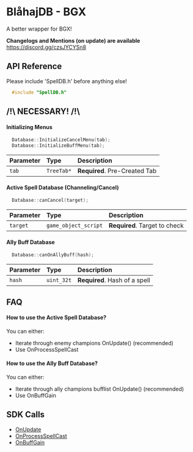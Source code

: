 
# BlåhajDB - BGX

A better wrapper for BGX!

**Changelogs and Mentions (on update) are available** https://discord.gg/czsJYCYSn8




## API Reference

Please include 'SpellDB.h' before anything else!
```cpp
  #include "SpellDB.h"
```

## /!\ NECESSARY! /!\
#### **Initializing Menus**

```cpp
  Database::InitializeCancelMenu(tab);
  Database::InitializeBuffMenu(tab);
``` 

| Parameter | Type     | Description                |
| :-------- | :------- | :------------------------- |
| `tab` | `TreeTab*` | **Required**. Pre-Created Tab |

#### **Active Spell Database (Channeling/Cancel)**

```cpp
  Database::canCancel(target);
```

| Parameter | Type     | Description                |
| :-------- | :------- | :------------------------- |
| `target` | `game_object_script` | **Required**. Target to check |

#### **Ally Buff Database**

```cpp
  Database::canOnAllyBuff(hash);
```

| Parameter | Type     | Description                       |
| :-------- | :------- | :-------------------------------- |
| `hash`      | `uint_32t` | **Required**. Hash of a spell |


## FAQ

#### How to use the Active Spell Database?

You can either:

- Iterate through enemy champions OnUpdate() (recommended)
- Use OnProcessSpellCast


#### How to use the Ally Buff Database?

You can either:

- Iterate through ally champions bufflist OnUpdate() (recommended)
- Use OnBuffGain


## SDK Calls

 - [OnUpdate](https://github.com/BGXGG/SDK/blob/main/plugin_sdk.hpp#L3504)
 - [OnProcessSpellCast](https://github.com/BGXGG/SDK/blob/main/plugin_sdk.hpp#L3560)
 - [OnBuffGain](https://github.com/BGXGG/SDK/blob/main/plugin_sdk.hpp#L3623)

